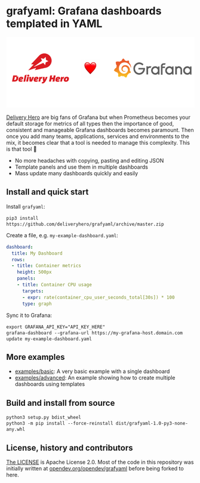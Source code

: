 # grafyaml: Grafana dashboards templated in YAML

[![Delivery Hero ❤️ Grafana](img/banner.png)](#)

[Delivery Hero](https://www.deliveryhero.com/) are big fans of Grafana but when Prometheus becomes your default storage for metrics of all types then the importance of good, consistent and manageable Grafana dashboards becomes paramount. Then once you add many teams, applications, services and environments to the mix, it becomes clear that a tool is needed to manage this complexity. This is that tool 🎉

- No more headaches with copying, pasting and editing JSON
- Template panels and use them in multiple dashboards
- Mass update many dashboards quickly and easily


## Install and quick start

Install `grafyaml`:

```
pip3 install https://github.com/deliveryhero/grafyaml/archive/master.zip
```

Create a file, e.g. `my-example-dashboard.yaml`:

```yaml
dashboard:
  title: My Dashboard
  rows:
  - title: Container metrics
    height: 500px
    panels:
    - title: Container CPU usage
      targets:
      - expr: rate(container_cpu_user_seconds_total[30s]) * 100
      type: graph
```

Sync it to Grafana:

```
export GRAFANA_API_KEY="API_KEY_HERE"
grafana-dashboard --grafana-url https://my-grafana-host.domain.com update my-example-dashboard.yaml
```

## More examples

- [examples/basic](examples/basic): A very basic example with a single dashboard
- [examples/advanced](examples/advanced): An example showing how to create multiple dashboards using templates

## Build and install from source

```
python3 setup.py bdist_wheel
python3 -m pip install --force-reinstall dist/grafyaml-1.0-py3-none-any.whl
```

## License, history and contributors

[The LICENSE](LICENSE) is Apache License 2.0. Most of the code in this repository was initially written at [opendev.org/opendev/grafyaml](https://opendev.org/opendev/grafyaml) before being forked to here.

